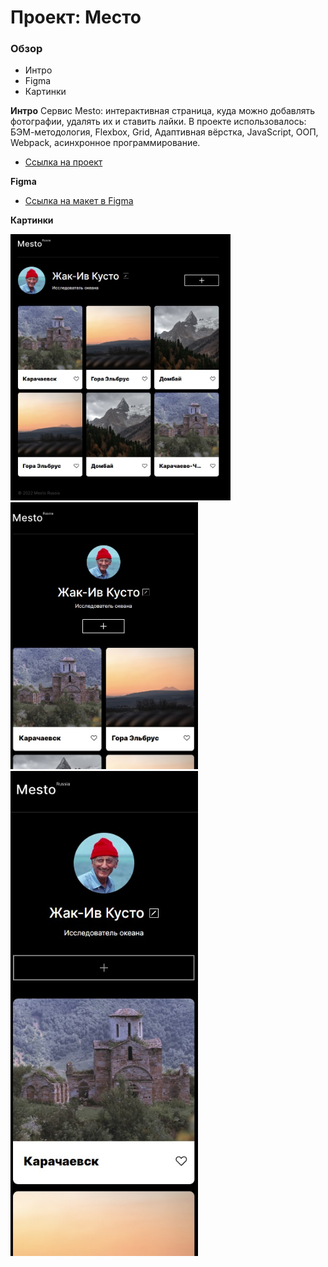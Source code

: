 # Проект: Место

### Обзор

- Интро
- Figma
- Картинки

**Интро**
Сервис Mesto: интерактивная страница, куда можно добавлять фотографии, удалять их и ставить лайки.
В проекте использовалось: БЭМ-методология, Flexbox, Grid, Адаптивная вёрстка, JavaScript, ООП, Webpack, асинхронное программирование.

- [Ссылка на проект](https://maxim-perepletchikov.github.io/mesto/)

**Figma**

- [Ссылка на макет в Figma](https://www.figma.com/file/2cn9N9jSkmxD84oJik7xL7/JavaScript.-Sprint-4?node-id=0%3A1)

**Картинки**

<p>
  <img src="./src/images/1280.jpg" width="352">
  <img src="./src/images/700.jpg" width="300">
  <img src="./src/images/400.jpg" width="300">
</p>
